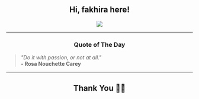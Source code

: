 <h2 align="center"> Hi, fakhira here!</h2>

<p align="center">
<a href="https://github.com/fakhiralkda" alt="github streak"><img src="https://dvst-streak.herokuapp.com/?user=fakhiralkda&theme=tokyonight&fire=DD472C"></a>
</p>

<hr>
<h3 align="center">Quote of The Day</h3>
<p align="center">
<blockquote>
<i>"Do it with passion, or not at all."</i>
<br>
<b>- Rosa Nouchette Carey</b>
</blockquote>
</p>


<hr>
<h2 align="center">Thank You 🙏🏼</h2>
